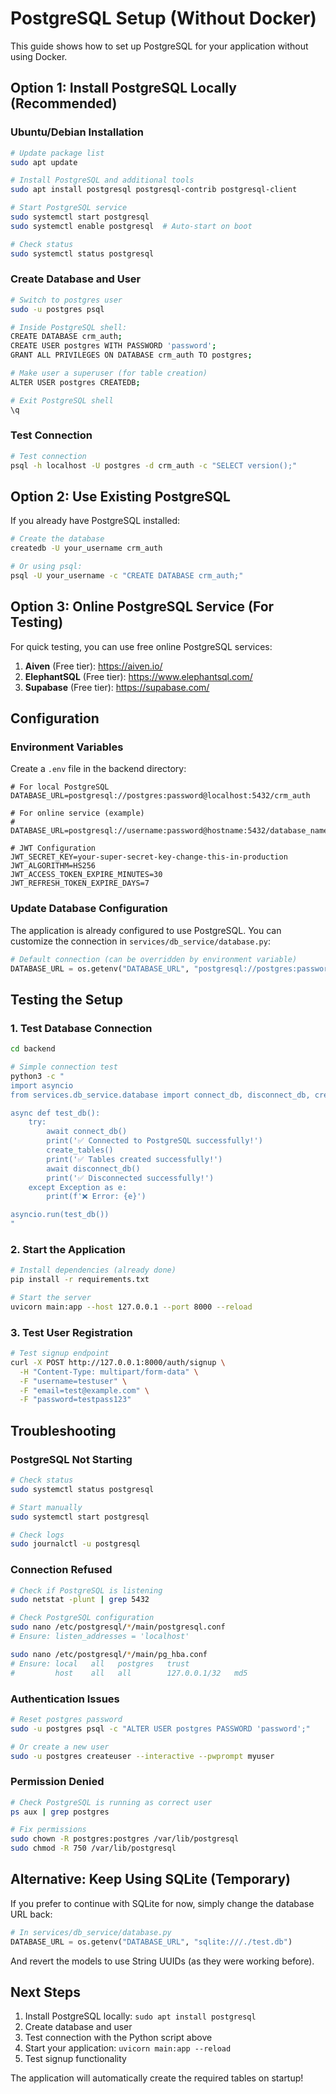 # PostgreSQL Setup (Without Docker)

This guide shows how to set up PostgreSQL for your application without using Docker.

## Option 1: Install PostgreSQL Locally (Recommended)

### Ubuntu/Debian Installation

```bash
# Update package list
sudo apt update

# Install PostgreSQL and additional tools
sudo apt install postgresql postgresql-contrib postgresql-client

# Start PostgreSQL service
sudo systemctl start postgresql
sudo systemctl enable postgresql  # Auto-start on boot

# Check status
sudo systemctl status postgresql
```

### Create Database and User

```bash
# Switch to postgres user
sudo -u postgres psql

# Inside PostgreSQL shell:
CREATE DATABASE crm_auth;
CREATE USER postgres WITH PASSWORD 'password';
GRANT ALL PRIVILEGES ON DATABASE crm_auth TO postgres;

# Make user a superuser (for table creation)
ALTER USER postgres CREATEDB;

# Exit PostgreSQL shell
\q
```

### Test Connection

```bash
# Test connection
psql -h localhost -U postgres -d crm_auth -c "SELECT version();"
```

## Option 2: Use Existing PostgreSQL

If you already have PostgreSQL installed:

```bash
# Create the database
createdb -U your_username crm_auth

# Or using psql:
psql -U your_username -c "CREATE DATABASE crm_auth;"
```

## Option 3: Online PostgreSQL Service (For Testing)

For quick testing, you can use free online PostgreSQL services:

1. **Aiven** (Free tier): https://aiven.io/
2. **ElephantSQL** (Free tier): https://www.elephantsql.com/
3. **Supabase** (Free tier): https://supabase.com/

## Configuration

### Environment Variables

Create a `.env` file in the backend directory:

```env
# For local PostgreSQL
DATABASE_URL=postgresql://postgres:password@localhost:5432/crm_auth

# For online service (example)
# DATABASE_URL=postgresql://username:password@hostname:5432/database_name

# JWT Configuration
JWT_SECRET_KEY=your-super-secret-key-change-this-in-production
JWT_ALGORITHM=HS256
JWT_ACCESS_TOKEN_EXPIRE_MINUTES=30
JWT_REFRESH_TOKEN_EXPIRE_DAYS=7
```

### Update Database Configuration

The application is already configured to use PostgreSQL. You can customize the connection in `services/db_service/database.py`:

```python
# Default connection (can be overridden by environment variable)
DATABASE_URL = os.getenv("DATABASE_URL", "postgresql://postgres:password@localhost:5432/crm_auth")
```

## Testing the Setup

### 1. Test Database Connection

```bash
cd backend

# Simple connection test
python3 -c "
import asyncio
from services.db_service.database import connect_db, disconnect_db, create_tables

async def test_db():
    try:
        await connect_db()
        print('✅ Connected to PostgreSQL successfully!')
        create_tables()
        print('✅ Tables created successfully!')
        await disconnect_db()
        print('✅ Disconnected successfully!')
    except Exception as e:
        print(f'❌ Error: {e}')

asyncio.run(test_db())
"
```

### 2. Start the Application

```bash
# Install dependencies (already done)
pip install -r requirements.txt

# Start the server
uvicorn main:app --host 127.0.0.1 --port 8000 --reload
```

### 3. Test User Registration

```bash
# Test signup endpoint
curl -X POST http://127.0.0.1:8000/auth/signup \
  -H "Content-Type: multipart/form-data" \
  -F "username=testuser" \
  -F "email=test@example.com" \
  -F "password=testpass123"
```

## Troubleshooting

### PostgreSQL Not Starting

```bash
# Check status
sudo systemctl status postgresql

# Start manually
sudo systemctl start postgresql

# Check logs
sudo journalctl -u postgresql
```

### Connection Refused

```bash
# Check if PostgreSQL is listening
sudo netstat -plunt | grep 5432

# Check PostgreSQL configuration
sudo nano /etc/postgresql/*/main/postgresql.conf
# Ensure: listen_addresses = 'localhost'

sudo nano /etc/postgresql/*/main/pg_hba.conf
# Ensure: local   all   postgres   trust
#         host    all   all        127.0.0.1/32   md5
```

### Authentication Issues

```bash
# Reset postgres password
sudo -u postgres psql -c "ALTER USER postgres PASSWORD 'password';"

# Or create a new user
sudo -u postgres createuser --interactive --pwprompt myuser
```

### Permission Denied

```bash
# Check PostgreSQL is running as correct user
ps aux | grep postgres

# Fix permissions
sudo chown -R postgres:postgres /var/lib/postgresql
sudo chmod -R 750 /var/lib/postgresql
```

## Alternative: Keep Using SQLite (Temporary)

If you prefer to continue with SQLite for now, simply change the database URL back:

```python
# In services/db_service/database.py
DATABASE_URL = os.getenv("DATABASE_URL", "sqlite:///./test.db")
```

And revert the models to use String UUIDs (as they were working before).

## Next Steps

1. Install PostgreSQL locally: `sudo apt install postgresql`
2. Create database and user
3. Test connection with the Python script above
4. Start your application: `uvicorn main:app --reload`
5. Test signup functionality

The application will automatically create the required tables on startup!